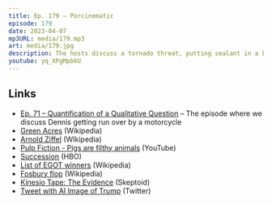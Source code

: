 ```yaml
---
title: Ep. 179 – Porcinematic
episode: 179
date: 2023-04-07
mp3URL: media/179.mp3
art: media/179.jpg
description: The hosts discuss a tornado threat, putting sealant in a basement, Dennis has a new granddaughter, Dennis's nickname was Diggy, Arnold, from Green Acres, Dennis was homeless with "Don't Call Me Pig" Arnold, S04E02 of Succession, Trump was indicted this week, Erik got poked by his physiotherapist and doesn't believe in kinesio tape, and funny AI generated faces of Trump supporters.
youtube: yq_XPgMpbkU
---
```


## Links

- [Ep. 71 – Quantification of a Qualitative Question](https://happyhour.fm/071) – The episode where we discuss Dennis getting run over by a motorcycle
- [Green Acres](https://en.wikipedia.org/wiki/Green_Acres) (Wikipedia)
- [Arnold Ziffel](https://en.wikipedia.org/wiki/Arnold_Ziffel) (WIkipedia)
- [Pulp Fiction - Pigs are filthy animals](https://www.youtube.com/watch?v=ZA_Tl1kvlQU) (YouTube)
- [Succession](https://www.hbo.com/succession) (HBO)
- [List of EGOT winners](https://en.wikipedia.org/wiki/List_of_EGOT_winners) (Wikipedia)
- [Fosbury flop](https://en.wikipedia.org/wiki/Fosbury_flop) (Wikipedia)
- [Kinesio Tape: The Evidence](https://skeptoid.com/blog/2012/08/13/kinesio-tape-the-evidence/) (Skeptoid)
- [Tweet with AI Image of Trump](https://twitter.com/thetomzone/status/1643107947638140934?s=61&t=_pgFkeCdOz6I0PiSdJDGFg) (Twitter)
